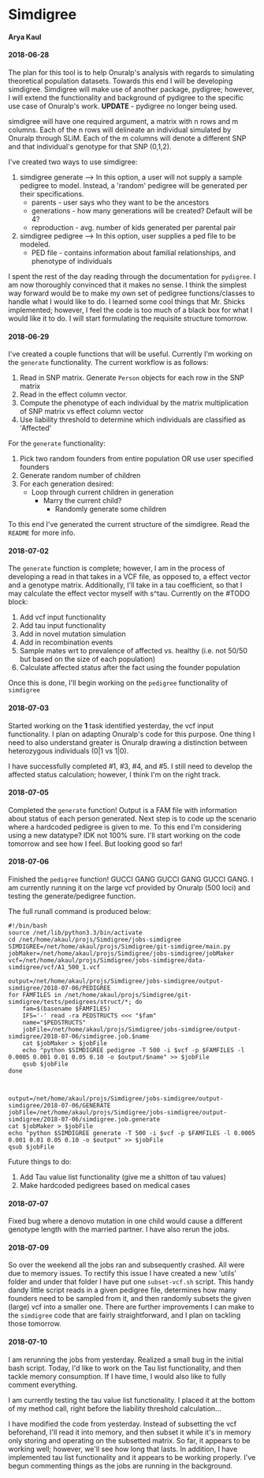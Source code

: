 # Simdigree
#### Arya Kaul

#### 2018-06-28
The plan for this tool is to help Onuralp's analysis with regards to simulating theoretical population datasets. Towards this end I will be developing simdigree. Simdigree will make use of another package, pydigree; however, I will extend the functionality and background of pydigree to the specific use case of Onuralp's work.
**UPDATE** - pydigree no longer being used.

simdigree will have one required argument, a matrix with n rows and m columns. Each of the n rows will delineate an individual simulated by Onuralp through SLiM. Each of the m columns will denote a different SNP and that individual's genotype for that SNP (0,1,2). 

I've created two ways to use simdigree:
1. simdigree generate --> In this option, a user will not supply a sample pedigree to model. Instead, a 'random' pedigree will be generated per their specifications.
    * parents - user says who they want to be the ancestors
    * generations - how many generations will be created? Default will be 4?
    * reproduction - avg. number of kids generated per parental pair
2. simdigree pedigree --> In this option, user supplies a ped file to be modeled. 
    * PED file - contains information about familial relationships, and phenotype of individuals

I spent the rest of the day reading through the documentation for `pydigree`. I am now thoroughly convinced that it makes no sense. I think the simplest way forward would be to make my own set of pedigree functions/classes to handle what I would like to do. I learned some cool things that Mr. Shicks implemented; however, I feel the code is too much of a black box for what I would like it to do. I will start formulating the requisite structure tomorrow.

#### 2018-06-29
I've created a couple functions that will be useful. Currently I'm working on the `generate` functionality. The current workflow is as follows:
1. Read in SNP matrix. Generate `Person` objects for each row in the SNP matrix
2. Read in the effect column vector. 
3. Compute the phenotype of each individual by the matrix multiplication of SNP matrix vs effect column vector
4. Use liability threshold to determine which individuals are classified as 'Affected'

For the `generate` functionality:
1. Pick two random founders from entire population OR use user specified founders
2. Generate random number of children
3. For each generation desired:
    * Loop through current children in generation
        * Marry the current child?
            * Randomly generate some children

To this end I've generated the current structure of the simdigree. Read the `README` for more info.

#### 2018-07-02
The `generate` function is complete; however, I am in the process of developing a read in that takes in a VCF file, as opposed to, a effect vector and a genotype matrix. Additionally, I'll take in a tau coefficient, so that I may calculate the effect vector myself with s^tau. Currently on the #TODO block:

1. Add vcf input functionality
2. Add tau input functionality
3. Add in novel mutation simulation
4. Add in recombination events
5. Sample mates wrt to prevalence of affected vs. healthy (i.e. not 50/50 but based on the size of each population)
6. Calculate affected status after the fact using the founder population

Once this is done, I'll begin working on the `pedigree` functionality of `simdigree`

#### 2018-07-03
Started working on the **1** task identified yesterday, the vcf input functionality. I plan on adapting Onuralp's code for this purpose. One thing I need to also understand greater is Onuralp drawing a distinction between heterozygous individuals (0|1 vs 1|0).

I have successfully completed #1, #3, #4, and #5. I still need to develop the affected status calculation; however, I think I'm on the right track.

#### 2018-07-05
Completed the `generate` function! Output is a FAM file with information about status of each person generated. Next step is to code up the scenario where a hardcoded pedigree is given to me. To this end I'm considering using a new datatype? IDK not 100% sure. I'll start working on the code tomorrow and see how I feel. But looking good so far!

#### 2018-07-06
Finished the `pedigree` function! GUCCI GANG GUCCI GANG GUCCI GANG. I am currently running it on the large vcf provided by Onuralp (500 loci) and testing the generate/pedigree function.

The full runall command is produced below:
```
#!/bin/bash
source /net/lib/python3.3/bin/activate
cd /net/home/akaul/projs/Simdigree/jobs-simdigree
SIMDIGREE=/net/home/akaul/projs/Simdigree/git-simdigree/main.py
jobMaker=/net/home/akaul/projs/Simdigree/jobs-simdigree/jobMaker
vcf=/net/home/akaul/projs/Simdigree/jobs-simdigree/data-simdigree/vcf/A1_500_1.vcf

output=/net/home/akaul/projs/Simdigree/jobs-simdigree/output-simdigree/2018-07-06/PEDIGREE
for FAMFILES in /net/home/akaul/projs/Simdigree/git-simdigree/tests/pedigrees/struct/*; do
    fam=$(basename $FAMFILES)
    IFS='-' read -ra PEDSTRUCTS <<< "$fam"
    name="$PEDSTRUCTS"
    jobFile=/net/home/akaul/projs/Simdigree/jobs-simdigree/output-simdigree/2018-07-06/simdigree.job.$name
    cat $jobMaker > $jobFile
    echo "python $SIMDIGREE pedigree -T 500 -i $vcf -p $FAMFILES -l 0.0005 0.001 0.01 0.05 0.10 -o $output/$name" >> $jobFile
    qsub $jobFile
done



output=/net/home/akaul/projs/Simdigree/jobs-simdigree/output-simdigree/2018-07-06/GENERATE
jobFile=/net/home/akaul/projs/Simdigree/jobs-simdigree/output-simdigree/2018-07-06/simdigree.job.generate
cat $jobMaker > $jobFile
echo "python $SIMDIGREE generate -T 500 -i $vcf -p $FAMFILES -l 0.0005 0.001 0.01 0.05 0.10 -o $output" >> $jobFile
qsub $jobFile 
```
Future things to do:
1. Add Tau value list functionality (give me a shitton of tau values)
2. Make hardcoded pedigrees based on medical cases

#### 2018-07-07
Fixed bug where a denovo mutation in one child would cause a different genotype length with the married partner. I have also rerun the jobs.


#### 2018-07-09
So over the weekend all the jobs ran and subsequently crashed. All were due to memory issues. To rectify this issue I have created a new 'utils' folder and under that folder I have put one `subset-vcf.sh` script. This handy dandy little script reads in a given pedigree file, determines how many founders need to be sampled from it, and then randomly subsets the given (large) vcf into a smaller one. There are further improvements I can make to the `simdigree` code that are fairly straightforward, and I plan on tackling those tomorrow. 

#### 2018-07-10
I am rerunning the jobs from yesterday. Realized a small bug in the initial bash script. Today, I'd like to work on the Tau list functionality, and then tackle memory consumption. If I have time, I would also like to fully comment everything.

I am currently testing the tau value list functionality. I placed it at the bottom of my method call, right before the liability threshold calculation...

I have modified the code from yesterday. Instead of subsetting the vcf beforehand, I'll read it into memory, and then subset it while it's in memory only storing and operating on the subsetted matrix. So far, it appears to be working well; however, we'll see how long that lasts. In addition, I have implemented tau list functionality and it appears to be working properly. I've begun commenting things as the jobs are running in the background.
